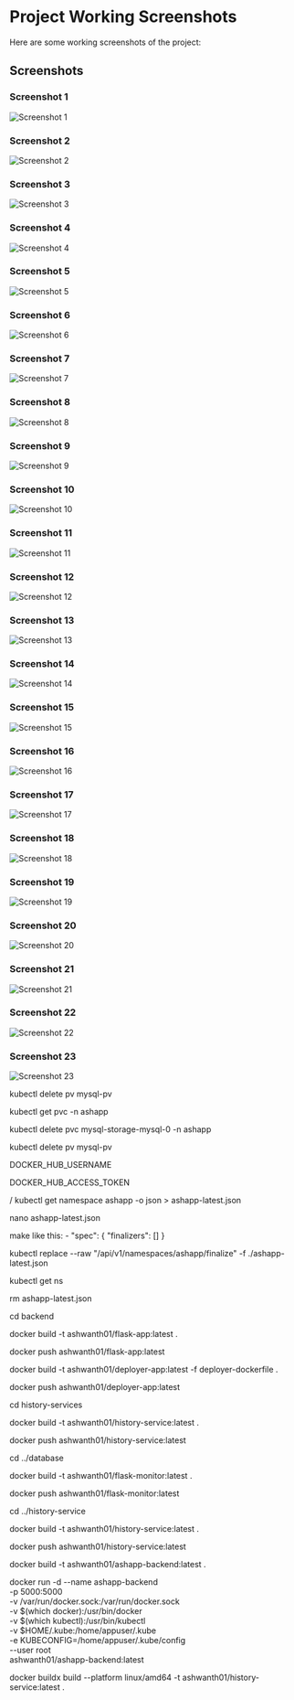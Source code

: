 # Project Working Screenshots

Here are some working screenshots of the project:

## Screenshots

### Screenshot 1
![Screenshot 1](working-ss/1.png)

### Screenshot 2
![Screenshot 2](working-ss/2.png)

### Screenshot 3
![Screenshot 3](working-ss/3.png)

### Screenshot 4
![Screenshot 4](working-ss/4.png)

### Screenshot 5
![Screenshot 5](working-ss/5.png)

### Screenshot 6
![Screenshot 6](working-ss/6.png)

### Screenshot 7
![Screenshot 7](working-ss/7.png)

### Screenshot 8
![Screenshot 8](working-ss/8.png)

### Screenshot 9
![Screenshot 9](working-ss/9.png)

### Screenshot 10
![Screenshot 10](working-ss/10.png)

### Screenshot 11
![Screenshot 11](working-ss/11.png)

### Screenshot 12
![Screenshot 12](working-ss/12.png)

### Screenshot 13
![Screenshot 13](working-ss/13.png)

### Screenshot 14
![Screenshot 14](working-ss/14.png)

### Screenshot 15
![Screenshot 15](working-ss/15.png)

### Screenshot 16
![Screenshot 16](working-ss/16.png)

### Screenshot 17
![Screenshot 17](working-ss/17.png)

### Screenshot 18
![Screenshot 18](working-ss/18.png)

### Screenshot 19
![Screenshot 19](working-ss/19.png)

### Screenshot 20
![Screenshot 20](working-ss/20.png)

### Screenshot 21
![Screenshot 21](working-ss/21.png)

### Screenshot 22
![Screenshot 22](working-ss/22.png)

### Screenshot 23
![Screenshot 23](working-ss/23.png)




kubectl delete pv mysql-pv

kubectl get pvc -n ashapp

kubectl delete pvc mysql-storage-mysql-0 -n ashapp

kubectl delete pv mysql-pv




DOCKER_HUB_USERNAME

DOCKER_HUB_ACCESS_TOKEN




/
kubectl get namespace ashapp -o json > ashapp-latest.json

nano ashapp-latest.json

make like this: -
"spec": {
  "finalizers": []
}

kubectl replace --raw "/api/v1/namespaces/ashapp/finalize" -f ./ashapp-latest.json

kubectl get ns

rm ashapp-latest.json

cd backend

docker build -t ashwanth01/flask-app:latest .

docker push ashwanth01/flask-app:latest


docker build -t ashwanth01/deployer-app:latest -f deployer-dockerfile .

docker push ashwanth01/deployer-app:latest


cd history-services

docker build -t ashwanth01/history-service:latest .

docker push ashwanth01/history-service:latest


cd ../database

docker build -t ashwanth01/flask-monitor:latest .

docker push ashwanth01/flask-monitor:latest


cd ../history-service

docker build -t ashwanth01/history-service:latest .

docker push ashwanth01/history-service:latest



docker build -t ashwanth01/ashapp-backend:latest .

docker run -d --name ashapp-backend \
  -p 5000:5000 \
  -v /var/run/docker.sock:/var/run/docker.sock \
  -v $(which docker):/usr/bin/docker \
  -v $(which kubectl):/usr/bin/kubectl \
  -v $HOME/.kube:/home/appuser/.kube \
  -e KUBECONFIG=/home/appuser/.kube/config \
  --user root \
  ashwanth01/ashapp-backend:latest






docker buildx build --platform linux/amd64 -t ashwanth01/history-service:latest .







